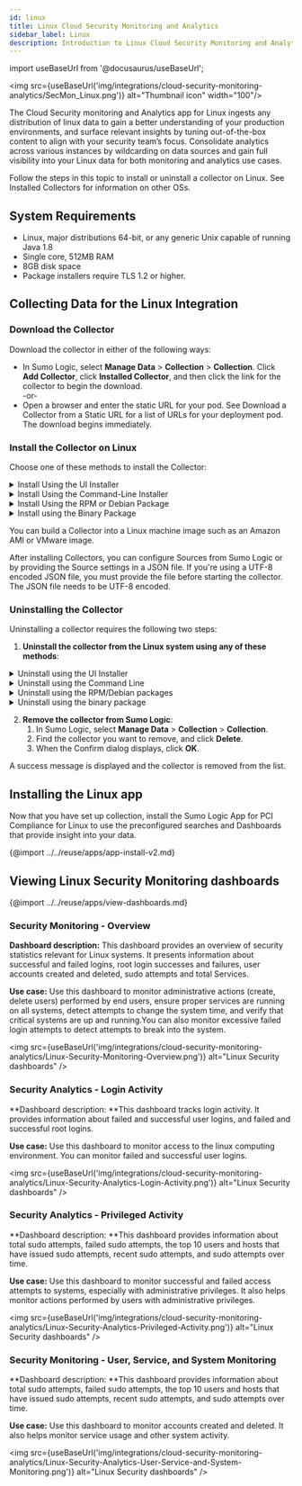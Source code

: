 ```yaml
---
id: linux
title: Linux Cloud Security Monitoring and Analytics
sidebar_label: Linux
description: Introduction to Linux Cloud Security Monitoring and Analytics.
---
```


import useBaseUrl from '@docusaurus/useBaseUrl';

<img src={useBaseUrl('img/integrations/cloud-security-monitoring-analytics/SecMon_Linux.png')} alt="Thumbnail icon" width="100"/>

The Cloud Security monitoring and Analytics app for Linux ingests any distribution of linux data to gain a better understanding of your production environments, and surface relevant insights by tuning out-of-the-box content to align with your security team’s focus. Consolidate analytics across various instances by wildcarding on data sources and gain full visibility into your Linux data for both monitoring and analytics use cases.

Follow the steps in this topic to install or uninstall a collector on Linux. See Installed Collectors for information on other OSs.


## System Requirements

* Linux, major distributions 64-bit, or any generic Unix capable of running Java 1.8
* Single core, 512MB RAM
* 8GB disk space
* Package installers require TLS 1.2 or higher.


## Collecting Data for the Linux Integration

### Download the Collector

Download the collector in either of the following ways:

* In Sumo Logic, select **Manage Data** > **Collection** > **Collection**. Click **Add Collector**, click **Installed Collector**, and then click the link for the collector to begin the download.<br/>
-or-
* Open a browser and enter the static URL for your pod. See Download a Collector from a Static URL for a list of URLs for your deployment pod. The download begins immediately.


### Install the Collector on Linux

Choose one of these methods to install the Collector:

<details><summary>Install Using the UI Installer</summary>

Run the installer on your server with root or Administrator privileges. If you are not logged in as root or Administrator, you might be prompted to reauthenticate to your system when you start the UI Installer.

1. Open the downloaded installer file.
2. If prompted, enter the root or Administrator user name and password for the system.
3. Open the wizard to show the Welcome page. Click **Next**.
4. Accept the license agreement and click **Next**.
5. Browse to select a location for the collector or accept the default and click **Next** to install the Collector files on your machine.
6. The Installer displays the summary of the default settings. If you want to change any of these, click Advanced UI Installer Settings and follow the instructions. Click **Next**.
7. Choose an authentication method.
   * Access Key: If you have a Sumo Logic access ID and key, click **Next**, enter the access ID and key, and click **Next**.
   * Installation Token: The [Setup Wizard](/docs/send-data/setup-wizard) has not yet been updated to provide an option for Installation Tokens. You can provide the Installation Token using the Setup Wizard Token option. Enter the **Token String** you want to use to register the Collector in the input box for a Setup Wizard one-time token.
   * Setup Wizard Token: If the Setup Wizard has provided you with a token for the UI Installer, click **Next**, enter the token, and click **Next**. The Setup Wizard Token is a one-time use token, available for one hour after it is generated, then it expires. This token authenticates the user. It is designed to be used for only one Collector. The token cannot be used with the API, and it cannot be disabled.
8. Click **Finish** to complete the setup.
9. In Sumo Logic select** Manage Data > Collection > Collection** and verify that you can see the Collector. Look for the name that is listed as Collector Name in the confirmation step of this procedure (the name can be customized under **Advanced Settings**). If a Collector with that name already exists, a suffix is appended to uniquely identify it. If you don’t see the collector, check the Error Codes list to help troubleshoot.

</details>

<details><summary>Install Using the Command-Line Installer</summary>

1. Add execution permissions to the downloaded Collector file (.sh):
 ```bash
 chmod +x SumoCollector.sh
 ```
2. Run the script with the parameters that you want to configure. See Parameters for the Command Line Installer for a description of the parameters. By default, the Collector will be installed in either /opt/SumoCollector or /usr/local/SumoCollector.

**Examples**

```bash title="Using an Installation Token"
sudo ./SumoCollector.sh -q -Vsumo.token_and_url=<installationToken> -Vsources=<absolute_filepath>
```

```bash title="Using access ID and access key"
sudo ./SumoCollector.sh -q -Vsumo.accessid=<accessId> -Vsumo.accesskey=<accessKey> -Vsources=<absolute_filepath>
```

```bash title="Adding proxy settings"
sudo ./SumoCollector.sh -q -Vsumo.accessid=<accessId> -Vsumo.accesskey=<accessKey> -Vsources=<absolute_filepath> -Vproxy.host=<proxyHost> -Vproxy.port=<proxyPort>
```

```bash title="Including syncSources and a customized Collector name"
sudo ./SumoCollector.sh -q -Vsumo.accessid=<accessId> -Vsumo.accesskey=<accessKey> -VsyncSources=<absolute_filepath> -Vcollector.name=<name>
```

</details>

<details><summary>Install Using the RPM or Debian Package</summary>

You can use the RPM or Debian package to install a Collector on a Linux 64-bit system.

1. Install the Collector using the downloaded installation package.
   * For the RPM package, use the command:
    ```bash
    sudo rpm -i SumoCollector-19.XXX-XX.x86_64.rpm
    ```
   * For the Debian package, use the command:
    ```bash
    sudo dpkg -i SumoCollector-19.XXX-XX.x86_64.deb
    ```

   The RPM and Debian packages install the collector in the /opt/SumoCollector directory.  By default, the Collector is installed as a system service, but not yet started.
2. Configure the Collector user.properties file in the /opt/SumoCollector/config/ directory. The Collector uses the settings defined in user.properties to register and start. See user.properties for a full list of all the supported parameters.
   * To use an access key, provide the accessid and accesskey parameters. For example:
    ```bash
    name = <collectorName>
    accessid = <accessId>
    accesskey = <accessKey>
    ```
   * To use an installation token, provide the authentication parameters token and url. To use these two parameters you'll need to manually base64 decode the **Token String**. Once decoded, you'll have a string with a token and a URL. For example, the following decoded **Token String**: `sumoxxxxxxxxxxxxxxxxxxxxxxxxxxxxhttps://collectors.sumologic.com` would be used as:
    ```bash
    name = <collectorName>
    url=https://collectors.sumologic.com
    token=SUMOXXXXXXXXXXXXXXXXXXXXXXXXXXXX
    ```

:::note
* Starting with collector 19.170+, the installation directory is secured to users belonging to the `sumologic_collector` group.
* Modifying user.properties may require sudo privileges. For more information, see Enhanced File System Security for Installed Collectors.
:::

3. (Optional) Provide a JSON Source information. You can pass all Source settings in a UTF-8 encoded JSON file. If you're using a JSON file, you must provide the file before starting the Collector. See Using JSON to configure Sources. Alternatively, you can configure Sources at any time by using the Sumo web app. See Sources.
4. (Optional) Set the run a user for the Collector if you want the Collector to run as a user other than root. See run as for a Collector.
5. (Optional on Collector version 19.253-3+ in the Fed deployment) Enable FIPS 140-2 compliant Java Cryptography Extension (JCE) to encrypt your data to Sumo Logic's Fed deployment in US1 only. FIPS mode is not supported for any other deployment. If you are unsure whether you are on the Fed deployment, check our deployments. To enable, locate and run the script `configureFipsMode.sh` contained in Collector's installation directory under `/script`:
 ```bash
 $ sh ./script/configureFipsMode.sh
 ```
6. Start the Collector using the following command.
 ```bash
 sudo service collector start
 ```

</details>


<details><summary>Install using the Binary Package</summary>

1. Install the version of JRE you want to use from the following location. (The collector requires Java 8 or higher). The binary installation process does not include JRE installation.
[https://docs.aws.amazon.com/corretto/latest/corretto-8-ug/downloads-list.html](https://docs.aws.amazon.com/corretto/latest/corretto-8-ug/downloads-list.html)
2. Check the version of Java is 8 or higher:
 ```bash
 java -version
 ```
3. Untar the downloaded binary file inside your desired destination directory to create a subdirectory named `sumocollector`:
 ```bash
 tar -xvf SumoCollector_unix_XXX.tar.gz
 ```
4. Copy the platform-specific wrapper file to the **sumocollector** directory:
 ```bash
 cp tanuki/wrapper-<platform>
 ```
5. Make the **wrapper**, **collector**, and **script** directory files executable:
 ```bash
 chmod ug+x wrapper-<platform>
 chmod ug+x collector
 chmod ug+x script/*
 ```
6. Configure the Collector  user.properties file in the /opt/SumoCollector/config/ directory. The Collector uses the settings defined in user.properties to register and start. See user.properties for a full list of all the supported parameters. To use an access key, provide the accessid and accesskey parameters. For example:
 ```bash
 name = <collectorName>
 accessid = <accessId>
 accesskey = <accessKey>
 wrapper.java.command = java
 ```
To use an installation token, provide the authentication parameters token and url. To use these two parameters you'll need to manually base64 decode the **Token String**. Once decoded you'll have a string with a token and a URL.
For example, the following decoded **Token String**:
`SUMOXXXXXXXXXXXXXXXXXXXXXXXXXXXXhttps://collectors.sumologic.com`
would be used as:
 ```bash
 name = <collectorName>
 url=https://collectors.sumologic.com
 token=SUMOXXXXXXXXXXXXXXXXXXXXXXXXXXXX
 wrapper.java.command = java
 ```
7. Set access control for files under the **sumocollector** directory:
```bash
sudo script/secureFiles.sh
```
8. (Optional) Provide JSON Source information.
You can pass all Source settings in a UTF-8 encoded JSON file. If you're using a JSON file, you must provide the file before starting the Collector. See Using JSON to configure Sources.
Alternatively, you can configure sources at any time by using the Sumo web app. See Sources.
9. (Optional) Set the run as user for the Collector if you want the Collector to run as a user other than root. See run as for a Collector.
10. (Optional on Collector version 19.253-3+) Enable FIPS 140-2 compliant Java Cryptography Extension (JCE) to encrypt your data. Once enabled, the Collector version cannot be downgraded below version 19.253-3. To enable, locate and run the script **configureFipsMode.sh** contained in Collector's installation directory under **/script**:
 ```bash
 $ sh ./script/configureFipsMode.sh
 ```
11. Install the Collector as a service.
Use the following command to install the Collector as a service that is started when the machine starts.
 ```bash
 sudo ./collector install
 ```
12. Start the Collector service.
Use the following command to start the collector service.
 ```bash
 sudo ./collector start
 ```
13. To verify that the collector is installed, go to **Manage Data** > **Collection** > **Collection** in the Sumo web app and verify that you can see the collector.

</details>

You can build a Collector into a Linux machine image such as an Amazon AMI or VMware image.

After installing Collectors, you can configure Sources from Sumo Logic or by providing the Source settings in a JSON file. If you're using a UTF-8 encoded JSON file, you must provide the file before starting the collector. The JSON file needs to be UTF-8 encoded.


### Uninstalling the Collector

Uninstalling a collector requires the following two steps:

1. **Uninstall the collector from the Linux system using any of these methods**:

<details><summary>Uninstall using the UI Installer</summary>

1. On your system, in the Applications folder, find the Sumo Logic Collector folder.
2. Double-click the file Sumo Logic Collector Uninstaller.
3. If prompted, select your language and click **OK**.
4. Enter the user name and password for the system.
5. When the Sumo Logic Collector Uninstall wizard is displayed, click **Next** to remove the collector.
6. When the success message is displayed, click **Finish**.

</details>

<details><summary>Uninstall using the Command Line</summary>

1. In a terminal prompt, change the directory to the collector installation directory. By default, the collector will be installed in either /opt/SumoCollector or /usr/local/SumoCollector.
```bash
cd /usr/local/SumoCollector
```
1. Run the uninstall binary with the -q option. The -q option executes the command without presenting additional prompts.
```bash
sudo ./uninstall -q
```

</details>

<details><summary>Uninstall using the RPM/Debian packages</summary>

For the RPM package, use the command:
```bash
sudo rpm -e SumoCollector
```
For the Debian package, use the command:
```bash
sudo dpkg -r SumoCollector
```

</details>

<details><summary>Uninstall using the binary package</summary>

1. Uninstall the collector service.
```bash
sudo <Collector Installation Directory>/collector remove
```
2. Remove the collector installation directory.
```bash
sudo rm -rf <Collector Installation Directory>
```
3. (Optional) On some distributions, for instance, Ubuntu, you may need to re-synchronize the daemon setting before installing the collector again.
```bash
sudo systemctl daemon-reload
```

</details>


2. **Remove the collector from Sumo Logic**:
   1. In Sumo Logic, select **Manage Data** > **Collection** > **Collection**.
   2. Find the collector you want to remove, and click **Delete**.
   3. When the Confirm dialog displays, click **OK**.

A success message is displayed and the collector is removed from the list.


## Installing the Linux app

Now that you have set up collection, install the Sumo Logic App for PCI Compliance for Linux to use the preconfigured searches and Dashboards that provide insight into your data.

{@import ../../reuse/apps/app-install-v2.md}

## Viewing Linux Security Monitoring dashboards

{@import ../../reuse/apps/view-dashboards.md}

### Security Monitoring - Overview

**Dashboard description:** This dashboard provides an overview of security statistics relevant for Linux systems. It presents information about successful and failed logins, root login successes and failures, user accounts created and deleted, sudo attempts and total Services.

**Use case:** Use this dashboard to monitor administrative actions (create, delete users) performed by end users, ensure proper services are running on all systems, detect attempts to change the system time, and verify that critical systems are up and running.You can also monitor excessive failed login attempts to detect attempts to break into the system.

<img src={useBaseUrl('img/integrations/cloud-security-monitoring-analytics/Linux-Security-Monitoring-Overview.png')} alt="Linux Security dashboards" />


### Security Analytics - Login Activity

**Dashboard description: **This dashboard tracks login activity. It provides information about failed and successful user logins, and failed and successful root logins.

**Use case:** Use this dashboard to monitor access to the linux computing environment. You can monitor failed and successful user logins.

<img src={useBaseUrl('img/integrations/cloud-security-monitoring-analytics/Linux-Security-Analytics-Login-Activity.png')} alt="Linux Security dashboards" />


### Security Analytics - Privileged Activity

**Dashboard description: **This dashboard provides information about total sudo attempts, failed sudo attempts, the top 10 users and hosts that have issued sudo attempts, recent sudo attempts, and sudo attempts over time.

**Use case:** Use this dashboard to monitor successful and failed access attempts to systems, especially with administrative privileges. It also helps monitor actions performed by users with administrative privileges.

<img src={useBaseUrl('img/integrations/cloud-security-monitoring-analytics/Linux-Security-Analytics-Privileged-Activity.png')} alt="Linux Security dashboards" />


### Security Monitoring - User, Service, and System Monitoring

**Dashboard description: **This dashboard provides information about total sudo attempts, failed sudo attempts, the top 10 users and hosts that have issued sudo attempts, recent sudo attempts, and sudo attempts over time.

**Use case:** Use this dashboard to monitor accounts created and deleted. It also helps monitor service usage and other system activity.

<img src={useBaseUrl('img/integrations/cloud-security-monitoring-analytics/Linux-Security-Analytics-User-Service-and-System-Monitoring.png')} alt="Linux Security dashboards" />
